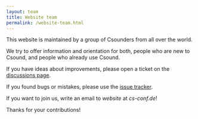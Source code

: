 ```yaml
---
layout: team
title: Website team
permalink: /website-team.html
---
```


This website is maintained by a group of Csounders from all over the world.

We try to offer information and orientation for both, people who are new to Csound, and people who already use Csound.

If you have ideas about improvements, please open a ticket on the [discussions page](https://github.com/csound/csound.github.io/discussions). 

If you found bugs or mistakes, please use the [issue tracker](https://github.com/csound/csound.github.io/issues).

If you want to join us, write an email to *website* at *cs-conf.de*!

Thanks for your contributions!

